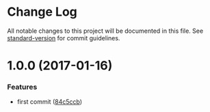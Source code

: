 # Change Log

All notable changes to this project will be documented in this file. See [standard-version](https://github.com/conventional-changelog/standard-version) for commit guidelines.

<a name="1.0.0"></a>
# 1.0.0 (2017-01-16)


### Features

* first commit ([84c5ccb](https://github.com/joakimbeng/immigration-mysql/commit/84c5ccb))
